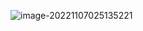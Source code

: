 ![image-20221107025135221](C:\Users\lenovo\AppData\Roaming\Typora\typora-user-images\image-20221107025135221.png)